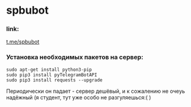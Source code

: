 # spbubot
### link: ###
[t.me/spbubot](https://t.me/spbubot "ссылка на бота")

### Установка необходимых пакетов на сервер: ###
    sudo apt-get install python3-pip 
    sudo pip3 install pyTelegramBotAPI 
    sudo pip3 install requests --upgrade
Периодически он падает - сервер дешёвый, и к сожалению не очеyь надёжный (я cтудент, тут уже особо не разгуляешься:(  )

